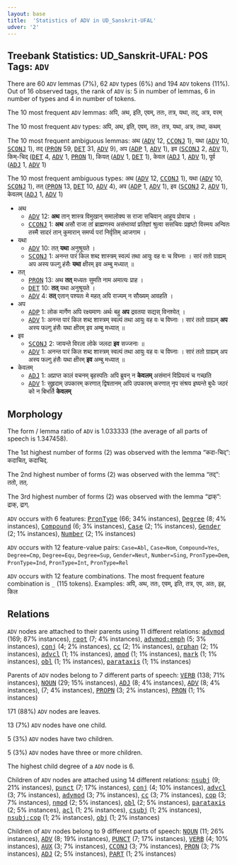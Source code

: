 ```yaml
---
layout: base
title:  'Statistics of ADV in UD_Sanskrit-UFAL'
udver: '2'
---
```


## Treebank Statistics: UD_Sanskrit-UFAL: POS Tags: `ADV`

There are 60 `ADV` lemmas (7%), 62 `ADV` types (6%) and 194 `ADV` tokens (11%).
Out of 16 observed tags, the rank of `ADV` is: 5 in number of lemmas, 6 in number of types and 4 in number of tokens.

The 10 most frequent `ADV` lemmas: अपि, अथ, इति, एवम्, ततः, तत्र, यथा, तद्, अत्र, वरम्

The 10 most frequent `ADV` types:  अपि, अथ, इति, एवम्, ततः, तत्र, यथा, अत्र, तथा, कथम्

The 10 most frequent ambiguous lemmas: अथ (<tt><a href="sa_ufal-pos-ADV.html">ADV</a></tt> 12, <tt><a href="sa_ufal-pos-CCONJ.html">CCONJ</a></tt> 1), यथा (<tt><a href="sa_ufal-pos-ADV.html">ADV</a></tt> 10, <tt><a href="sa_ufal-pos-SCONJ.html">SCONJ</a></tt> 1), तद् (<tt><a href="sa_ufal-pos-PRON.html">PRON</a></tt> 59, <tt><a href="sa_ufal-pos-DET.html">DET</a></tt> 31, <tt><a href="sa_ufal-pos-ADV.html">ADV</a></tt> 9), अप (<tt><a href="sa_ufal-pos-ADP.html">ADP</a></tt> 1, <tt><a href="sa_ufal-pos-ADV.html">ADV</a></tt> 1), इव (<tt><a href="sa_ufal-pos-SCONJ.html">SCONJ</a></tt> 2, <tt><a href="sa_ufal-pos-ADV.html">ADV</a></tt> 1), किम्-चिद् (<tt><a href="sa_ufal-pos-DET.html">DET</a></tt> 4, <tt><a href="sa_ufal-pos-ADV.html">ADV</a></tt> 1, <tt><a href="sa_ufal-pos-PRON.html">PRON</a></tt> 1), कियत् (<tt><a href="sa_ufal-pos-ADV.html">ADV</a></tt> 1, <tt><a href="sa_ufal-pos-DET.html">DET</a></tt> 1), केवल (<tt><a href="sa_ufal-pos-ADJ.html">ADJ</a></tt> 1, <tt><a href="sa_ufal-pos-ADV.html">ADV</a></tt> 1), पूर्व (<tt><a href="sa_ufal-pos-ADJ.html">ADJ</a></tt> 1, <tt><a href="sa_ufal-pos-ADV.html">ADV</a></tt> 1)

The 10 most frequent ambiguous types:  अथ (<tt><a href="sa_ufal-pos-ADV.html">ADV</a></tt> 12, <tt><a href="sa_ufal-pos-CCONJ.html">CCONJ</a></tt> 1), यथा (<tt><a href="sa_ufal-pos-ADV.html">ADV</a></tt> 10, <tt><a href="sa_ufal-pos-SCONJ.html">SCONJ</a></tt> 1), तत् (<tt><a href="sa_ufal-pos-PRON.html">PRON</a></tt> 13, <tt><a href="sa_ufal-pos-DET.html">DET</a></tt> 10, <tt><a href="sa_ufal-pos-ADV.html">ADV</a></tt> 4), अप (<tt><a href="sa_ufal-pos-ADP.html">ADP</a></tt> 1, <tt><a href="sa_ufal-pos-ADV.html">ADV</a></tt> 1), इव (<tt><a href="sa_ufal-pos-SCONJ.html">SCONJ</a></tt> 2, <tt><a href="sa_ufal-pos-ADV.html">ADV</a></tt> 1), केवलम् (<tt><a href="sa_ufal-pos-ADJ.html">ADJ</a></tt> 1, <tt><a href="sa_ufal-pos-ADV.html">ADV</a></tt> 1)


* अथ
  * <tt><a href="sa_ufal-pos-ADV.html">ADV</a></tt> 12: <b>अथ</b> तान् शास्त्र विमुखान् समालोक्य स राजा सचिवान् आहूय प्रोवाच ।
  * <tt><a href="sa_ufal-pos-CCONJ.html">CCONJ</a></tt> 1: <b>अथ</b> असौ राजा तां ब्राह्मणस्य असंभाव्यां प्रतिज्ञां श्रुत्वा ससचिवः प्रहृष्टो विस्मय अन्वितः तस्मै सादरं तान् कुमारान् समर्प्य परां निर्वृतिम् आजगाम ।
* यथा
  * <tt><a href="sa_ufal-pos-ADV.html">ADV</a></tt> 10: तत् <b>यथा</b> अनुश्रूयते ।
  * <tt><a href="sa_ufal-pos-SCONJ.html">SCONJ</a></tt> 1: अनन्त पारं किल शब्द शास्त्रम् स्वल्पं तथा आयुः वह वः च विघ्नाः । सारं ततो ग्राह्यम् अप अस्य फल्गु हंसैः <b>यथा</b> क्षीरम् इव अम्बु मध्यात् ॥
* तत्
  * <tt><a href="sa_ufal-pos-PRON.html">PRON</a></tt> 13: अथ <b>तत्</b> मध्यतः सुमति नाम अमात्यः प्राह ।
  * <tt><a href="sa_ufal-pos-DET.html">DET</a></tt> 10: <b>तत्</b> यथा अनुश्रूयते ।
  * <tt><a href="sa_ufal-pos-ADV.html">ADV</a></tt> 4: <b>तत्</b> एतान् पश्यतः मे महत् अपि राज्यम् न सौख्यम् आवहति ।
* अप
  * <tt><a href="sa_ufal-pos-ADP.html">ADP</a></tt> 1: लोक मार्गेण अपि रक्ष्यमाणः अर्थः बहु <b>अप</b> द्रवतया सद्यस् विनश्येत् ।
  * <tt><a href="sa_ufal-pos-ADV.html">ADV</a></tt> 1: अनन्त पारं किल शब्द शास्त्रम् स्वल्पं तथा आयुः वह वः च विघ्नाः । सारं ततो ग्राह्यम् <b>अप</b> अस्य फल्गु हंसैः यथा क्षीरम् इव अम्बु मध्यात् ॥
* इव
  * <tt><a href="sa_ufal-pos-SCONJ.html">SCONJ</a></tt> 2: जायन्ते विरला लोके जलदा <b>इव</b> सज्जनाः ॥
  * <tt><a href="sa_ufal-pos-ADV.html">ADV</a></tt> 1: अनन्त पारं किल शब्द शास्त्रम् स्वल्पं तथा आयुः वह वः च विघ्नाः । सारं ततो ग्राह्यम् अप अस्य फल्गु हंसैः यथा क्षीरम् <b>इव</b> अम्बु मध्यात् ॥
* केवलम्
  * <tt><a href="sa_ufal-pos-ADJ.html">ADJ</a></tt> 1: अप्राप्त कालं वचनम् बृहस्पतिः अपि ब्रुवन् न <b>केवलम्</b> असंमानं विप्रियत्वं च गच्छति
  * <tt><a href="sa_ufal-pos-ADV.html">ADV</a></tt> 1: सुहृदाम् उपकारम् करणात् द्विषतानम् अपि उपकारम् करणात् नृप संश्रय इष्यन्ते बुधैः जठरं को न बिभर्ति <b>केवलम्</b>

## Morphology

The form / lemma ratio of `ADV` is 1.033333 (the average of all parts of speech is 1.347458).

The 1st highest number of forms (2) was observed with the lemma “कदा-चिद्”: कदाचित्, कदाचिद्.

The 2nd highest number of forms (2) was observed with the lemma “तद्”: ततो, तत्.

The 3rd highest number of forms (2) was observed with the lemma “द्राक्”: द्राक्, द्राग्.

`ADV` occurs with 6 features: <tt><a href="sa_ufal-feat-PronType.html">PronType</a></tt> (66; 34% instances), <tt><a href="sa_ufal-feat-Degree.html">Degree</a></tt> (8; 4% instances), <tt><a href="sa_ufal-feat-Compound.html">Compound</a></tt> (6; 3% instances), <tt><a href="sa_ufal-feat-Case.html">Case</a></tt> (2; 1% instances), <tt><a href="sa_ufal-feat-Gender.html">Gender</a></tt> (2; 1% instances), <tt><a href="sa_ufal-feat-Number.html">Number</a></tt> (2; 1% instances)

`ADV` occurs with 12 feature-value pairs: `Case=Abl`, `Case=Nom`, `Compound=Yes`, `Degree=Cmp`, `Degree=Equ`, `Degree=Sup`, `Gender=Neut`, `Number=Sing`, `PronType=Dem`, `PronType=Ind`, `PronType=Int`, `PronType=Rel`

`ADV` occurs with 12 feature combinations.
The most frequent feature combination is `_` (115 tokens).
Examples: अपि, अथ, ततः, एवम्, इति, तत्र, एव, अतः, इह, किल


## Relations

`ADV` nodes are attached to their parents using 11 different relations: <tt><a href="sa_ufal-dep-advmod.html">advmod</a></tt> (169; 87% instances), <tt><a href="sa_ufal-dep-root.html">root</a></tt> (7; 4% instances), <tt><a href="sa_ufal-dep-advmod-emph.html">advmod:emph</a></tt> (5; 3% instances), <tt><a href="sa_ufal-dep-conj.html">conj</a></tt> (4; 2% instances), <tt><a href="sa_ufal-dep-cc.html">cc</a></tt> (2; 1% instances), <tt><a href="sa_ufal-dep-orphan.html">orphan</a></tt> (2; 1% instances), <tt><a href="sa_ufal-dep-advcl.html">advcl</a></tt> (1; 1% instances), <tt><a href="sa_ufal-dep-amod.html">amod</a></tt> (1; 1% instances), <tt><a href="sa_ufal-dep-mark.html">mark</a></tt> (1; 1% instances), <tt><a href="sa_ufal-dep-obl.html">obl</a></tt> (1; 1% instances), <tt><a href="sa_ufal-dep-parataxis.html">parataxis</a></tt> (1; 1% instances)

Parents of `ADV` nodes belong to 7 different parts of speech: <tt><a href="sa_ufal-pos-VERB.html">VERB</a></tt> (138; 71% instances), <tt><a href="sa_ufal-pos-NOUN.html">NOUN</a></tt> (29; 15% instances), <tt><a href="sa_ufal-pos-ADJ.html">ADJ</a></tt> (8; 4% instances), <tt><a href="sa_ufal-pos-ADV.html">ADV</a></tt> (8; 4% instances),  (7; 4% instances), <tt><a href="sa_ufal-pos-PROPN.html">PROPN</a></tt> (3; 2% instances), <tt><a href="sa_ufal-pos-PRON.html">PRON</a></tt> (1; 1% instances)

171 (88%) `ADV` nodes are leaves.

13 (7%) `ADV` nodes have one child.

5 (3%) `ADV` nodes have two children.

5 (3%) `ADV` nodes have three or more children.

The highest child degree of a `ADV` node is 6.

Children of `ADV` nodes are attached using 14 different relations: <tt><a href="sa_ufal-dep-nsubj.html">nsubj</a></tt> (9; 21% instances), <tt><a href="sa_ufal-dep-punct.html">punct</a></tt> (7; 17% instances), <tt><a href="sa_ufal-dep-conj.html">conj</a></tt> (4; 10% instances), <tt><a href="sa_ufal-dep-advcl.html">advcl</a></tt> (3; 7% instances), <tt><a href="sa_ufal-dep-advmod.html">advmod</a></tt> (3; 7% instances), <tt><a href="sa_ufal-dep-cc.html">cc</a></tt> (3; 7% instances), <tt><a href="sa_ufal-dep-cop.html">cop</a></tt> (3; 7% instances), <tt><a href="sa_ufal-dep-nmod.html">nmod</a></tt> (2; 5% instances), <tt><a href="sa_ufal-dep-obl.html">obl</a></tt> (2; 5% instances), <tt><a href="sa_ufal-dep-parataxis.html">parataxis</a></tt> (2; 5% instances), <tt><a href="sa_ufal-dep-acl.html">acl</a></tt> (1; 2% instances), <tt><a href="sa_ufal-dep-csubj.html">csubj</a></tt> (1; 2% instances), <tt><a href="sa_ufal-dep-nsubj-cop.html">nsubj:cop</a></tt> (1; 2% instances), <tt><a href="sa_ufal-dep-obj.html">obj</a></tt> (1; 2% instances)

Children of `ADV` nodes belong to 9 different parts of speech: <tt><a href="sa_ufal-pos-NOUN.html">NOUN</a></tt> (11; 26% instances), <tt><a href="sa_ufal-pos-ADV.html">ADV</a></tt> (8; 19% instances), <tt><a href="sa_ufal-pos-PUNCT.html">PUNCT</a></tt> (7; 17% instances), <tt><a href="sa_ufal-pos-VERB.html">VERB</a></tt> (4; 10% instances), <tt><a href="sa_ufal-pos-AUX.html">AUX</a></tt> (3; 7% instances), <tt><a href="sa_ufal-pos-CCONJ.html">CCONJ</a></tt> (3; 7% instances), <tt><a href="sa_ufal-pos-PRON.html">PRON</a></tt> (3; 7% instances), <tt><a href="sa_ufal-pos-ADJ.html">ADJ</a></tt> (2; 5% instances), <tt><a href="sa_ufal-pos-PART.html">PART</a></tt> (1; 2% instances)

